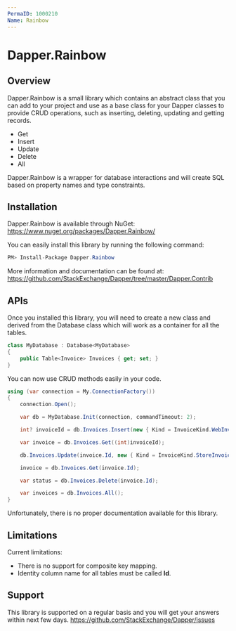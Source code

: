```yaml
---
PermaID: 1000210
Name: Rainbow
---
```


# Dapper.Rainbow

## Overview
Dapper.Rainbow is a small library which contains an abstract class that you can add to your project and use as a base class for your Dapper classes to provide CRUD operations, such as inserting, deleting, updating and getting records.

- Get
- Insert
- Update
- Delete
- All

Dapper.Rainbow is a wrapper for database interactions and will create SQL based on property names and type constraints.

## Installation
Dapper.Rainbow is available through NuGet: <a href="https://www.nuget.org/packages/Dapper.Rainbow/" target="_blank">https://www.nuget.org/packages/Dapper.Rainbow/</a>

You can easily install this library by running the following command:
```csharp
PM> Install-Package Dapper.Rainbow
```

More information and documentation can be found at: <a href="https://github.com/StackExchange/Dapper/tree/master/Dapper.Contrib">https://github.com/StackExchange/Dapper/tree/master/Dapper.Contrib</a>

## APIs
Once you installed this library, you will need to create a new class and derived from the Database<T> class which will work as a container for all the tables.

```csharp
class MyDatabase : Database<MyDatabase>
{
    public Table<Invoice> Invoices { get; set; }
}
```

You can now use CRUD methods easily in your code.

```csharp
using (var connection = My.ConnectionFactory())
{
    connection.Open();

    var db = MyDatabase.Init(connection, commandTimeout: 2);

    int? invoiceId = db.Invoices.Insert(new { Kind = InvoiceKind.WebInvoice, Code = "Insert_Single_1" });

    var invoice = db.Invoices.Get((int)invoiceId);

    db.Invoices.Update(invoice.Id, new { Kind = InvoiceKind.StoreInvoice, Code = "Update_Single_1" });

    invoice = db.Invoices.Get(invoice.Id);

    var status = db.Invoices.Delete(invoice.Id);

    var invoices = db.Invoices.All();
}
```

Unfortunately, there is no proper documentation available for this library.

## Limitations
Current limitations:
- There is no support for composite key mapping.
- Identity column name for all tables must be called **Id**.

## Support
This library is supported on a regular basis and you will get your answers within next few days. <a href="https://github.com/StackExchange/Dapper/issues">https://github.com/StackExchange/Dapper/issues</a>